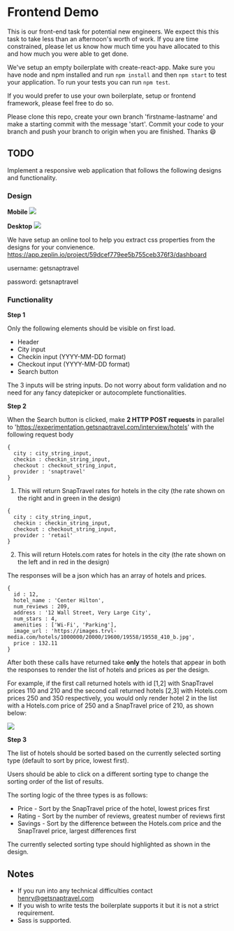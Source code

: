 # Frontend Demo
This is our front-end task for potential new engineers. We expect this this task to take less than an afternoon's worth of work. If you are time constrained, please let us know how much time you have allocated to this and how much you were able to get done.

We've setup an empty boilerplate with create-react-app. Make sure you have node and npm installed and run ```npm install``` and then ```npm start``` to test your application. To run your tests you can run ```npm test```.


If you would prefer to use your own boilerplate, setup or frontend framework, please feel free to do so.


Please clone this repo, create your own branch 'firstname-lastname' and make a starting commit with the message 'start'.
Commit your code to your branch and push your branch to origin when you are finished. Thanks 😄

## TODO

Implement a responsive web application that follows the following designs and functionality. 

### Design

**Mobile**
![](https://cdn.zeplin.io/59dcef779ee5b755ceb376f3/screens/FE1DFBA7-3235-4B28-BAAA-B8C4F3AFC56A.png)

**Desktop**
![](https://cdn.zeplin.io/59dcef779ee5b755ceb376f3/screens/076AC023-A27D-488C-8E85-698745374675.png)

We have setup an online tool to help you extract css properties from the designs for your convienence.
https://app.zeplin.io/project/59dcef779ee5b755ceb376f3/dashboard

username: getsnaptravel

password: getsnaptravel

### Functionality

**Step 1**

Only the following elements should be visible on first load.
- Header
- City input
- Checkin input (YYYY-MM-DD format)
- Checkout input (YYYY-MM-DD format)
- Search button

The 3 inputs will be string inputs. Do not worry about form validation and no need for any fancy datepicker or autocomplete functionalities.

**Step 2**

When the Search button is clicked, make **2 HTTP POST requests** in parallel to 'https://experimentation.getsnaptravel.com/interview/hotels' with the following request body

```
{
  city : city_string_input,
  checkin : checkin_string_input,
  checkout : checkout_string_input,
  provider : 'snaptravel'
}
```

1) This will return SnapTravel rates for hotels in the city (the rate shown on the right and in green in the design)


```
{
  city : city_string_input,
  checkin : checkin_string_input,
  checkout : checkout_string_input,
  provider : 'retail'
}
```

2) This will return Hotels.com rates for hotels in the city (the rate shown on the left and in red in the design)

The responses will be a json which has an array of hotels and prices.
```
{
  id : 12,
  hotel_name : 'Center Hilton',
  num_reviews : 209,
  address : '12 Wall Street, Very Large City',
  num_stars : 4,
  amenities : ['Wi-Fi', 'Parking'],
  image_url : 'https://images.trvl-media.com/hotels/1000000/20000/19600/19558/19558_410_b.jpg',
  price : 132.11
}
```

After both these calls have returned take **only** the hotels that appear in both the responses to render the list of hotels and prices as per the design.

For example, if the first call returned hotels with id [1,2] with SnapTravel prices 110 and 210 and the second call returned hotels [2,3] with Hotels.com prices 250 and 350 respectively, you would only render hotel 2 in the list with a Hotels.com price of 250 and a SnapTravel price of 210, as shown below:

![](https://i.imgur.com/s1pIdcy.png)


**Step 3**

The list of hotels should be sorted based on the currently selected  sorting type (default to sort by price, lowest first).

Users should be able to click on a different sorting type to change the sorting order of the list of results.

The sorting logic of the three types is as follows:

- Price - Sort by the SnapTravel price of the hotel, lowest prices first
- Rating - Sort by the number of reviews, greatest number of reviews first
- Savings - Sort by the difference between the Hotels.com price and the SnapTravel price, largest differences first

The currently selected sorting type should highlighted as shown in the design.

## Notes
* If you run into any technical difficulties contact henry@getsnaptravel.com
* If you wish to write tests the boilerplate supports it but it is not a strict requirement.
* Sass is supported.
